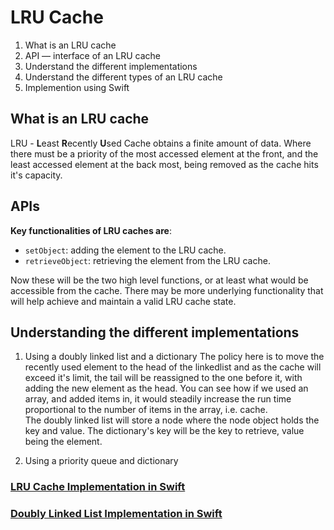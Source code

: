
# LRU Cache

1. What is an LRU cache
2. API — interface of an LRU cache
3. Understand the different implementations
4. Understand the different types of an LRU cache
5. Implemention using Swift


## What is an LRU cache

LRU - **L**east **R**ecently **U**sed Cache obtains a finite amount of data. Where there must be a priority of the most accessed element at the front, and the least accessed element at the back most, being removed as the cache hits it's capacity.

## APIs

**Key functionalities of LRU caches are**:

- `setObject`: adding the element to the LRU cache.
- `retrieveObject`: retrieving the element from the LRU cache.

Now these will be the two high level functions, or at least what would be accessible from the cache. There may be more underlying functionality that will help achieve and maintain a valid LRU cache state.

## Understanding the different implementations

1. Using a doubly linked list and a dictionary
    The policy here is to move the recently used element to the head of the linkedlist and as the cache will exceed it's limit, the tail will be reassigned to the one before it, with adding the new element as the head. You can see how if we used an array, and added items in, it would steadily increase the run time proportional to the number of items in the array, i.e. cache.\
    The doubly linked list will store a node where the node object holds the key and value.
    The dictionary's key will be the key to retrieve, value being the element.

2. Using a priority queue and dictionary

### [LRU Cache Implementation in Swift](https://github.com/RinniSwift/Computer-Science-with-iOS/blob/main/DataStructures/LRUCache.playground/Contents.swift)
### [Doubly Linked List Implementation in Swift](https://github.com/RinniSwift/Computer-Science-with-iOS/blob/main/DataStructures/LRUCache.playground/Sources/DoublyLinkedList.swift)
